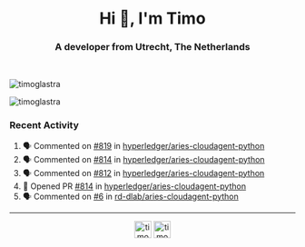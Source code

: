 <h1 align="center">Hi 👋, I'm Timo</h1>
<h3 align="center">A developer from Utrecht, The Netherlands</h3>
<br/>
<!-- https://github.com/rahuldkjain/github-profile-readme-generator --!>

<p align="left"><img src="https://github-readme-stats.vercel.app/api?username=timoglastra&show_icons=true&count_private=true&" alt="timoglastra" /></p>

<!--
Github language stats
<p align="left"><img src="https://github-readme-stats.vercel.app/api/top-langs/?username=timoglastra&layout=compact" alt="timoglastra" /><p>
-->

<!-- Codestats language stats -->
<p align="left"><img src="https://codestats-readme.vercel.app/api/top-langs/?username=timoglastra&layout=compact&language_count=12" alt="timoglastra" /><p>  
  
<h3>Recent Activity</h3>

<!--START_SECTION:activity-->
1. 🗣 Commented on [#819](https://github.com/hyperledger/aries-cloudagent-python/issues/819) in [hyperledger/aries-cloudagent-python](https://github.com/hyperledger/aries-cloudagent-python)
2. 🗣 Commented on [#814](https://github.com/hyperledger/aries-cloudagent-python/issues/814) in [hyperledger/aries-cloudagent-python](https://github.com/hyperledger/aries-cloudagent-python)
3. 🗣 Commented on [#812](https://github.com/hyperledger/aries-cloudagent-python/issues/812) in [hyperledger/aries-cloudagent-python](https://github.com/hyperledger/aries-cloudagent-python)
4. 💪 Opened PR [#814](https://github.com/hyperledger/aries-cloudagent-python/pull/814) in [hyperledger/aries-cloudagent-python](https://github.com/hyperledger/aries-cloudagent-python)
5. 🗣 Commented on [#6](https://github.com/rd-dlab/aries-cloudagent-python/issues/6) in [rd-dlab/aries-cloudagent-python](https://github.com/rd-dlab/aries-cloudagent-python)
<!--END_SECTION:activity-->

---

<p align="center">
<a href="https://twitter.com/timoglastra" target="blank"><img align="center" src="https://cdn.jsdelivr.net/npm/simple-icons@3.0.1/icons/twitter.svg" alt="timoglastra" height="30" width="30" /></a>
<a href="https://linkedin.com/in/timoglastra" target="blank"><img align="center" src="https://cdn.jsdelivr.net/npm/simple-icons@3.0.1/icons/linkedin.svg" alt="timoglastra" height="30" width="30" /></a>
</p>




